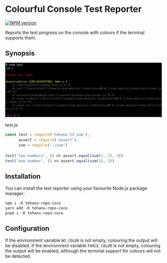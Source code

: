 # Colourful Console Test Reporter

[![NPM version](https://badge.fury.io/js/tehanu-repo-coco.png)](http://badge.fury.io/js/tehanu-repo-coco)

Reports the test progress on the console with colours if the terminal supports them.

## Synopsis

![Console reporter](./run-coco.png)

test.js:

```js
const test = require('tehanu')('sum'),
      assert = require('assert'),
      sum = require('./sum')

test('two numbers', () => assert.equal(sum(1, 2), 3))
test('one number', () => assert.equal(sum(1), 1))
```

## Installation

You can install the test reporter using your favourite Node.js package manager:

```
npm i -D tehanu-repo-coco
yarn add -D tehanu-repo-coco
pnpm i -D tehanu-repo-coco
```

## Configuration

If the environment variable `NO_COLOR` is not empty, colouring the output will be disabled. If the environment variable `FORCE_COLOR` is not empty, colouring the output will be enabled, although the terminal support for colours will not be detected.
